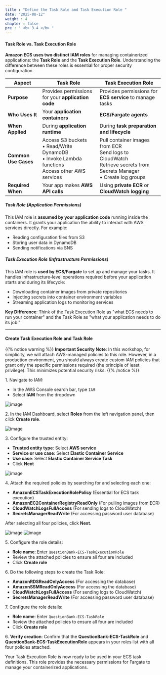 ```yaml
---
title : "Define the Task Role and Task Execution Role "
date: "2025-08-12"
weight : 4
chapter : false
pre : " <b> 3.4 </b> "
---
```


#### Task Role vs. Task Execution Role

**Amazon ECS uses two distinct IAM roles** for managing containerized applications: the **Task Role** and the **Task Execution Role**. Understanding the difference between these roles is essential for proper security configuration.

| Aspect | Task Role | Task Execution Role |
|--------|-----------|-------------------|
| **Purpose** | Provides permissions for your **application code** | Provides permissions for **ECS service** to manage tasks |
| **Who Uses It** | Your **application containers** | **ECS/Fargate agents** |
| **When Applied** | During **application runtime** | During **task preparation and lifecycle** |
| **Common Use Cases** |  Access S3 buckets<br>• Read/Write DynamoDB<br>• Invoke Lambda functions<br> Access other AWS services | Pull container images from ECR<br> Send logs to CloudWatch<br> Retrieve secrets from Secrets Manager<br>• Create log groups |
| **Required When** | Your app makes **AWS API calls** | Using **private ECR** or **CloudWatch logging** |

##### **Task Role (Application Permissions)**
This IAM role is **assumed by your application code** running inside the containers. It grants your application the ability to interact with AWS services directly. For example:
- Reading configuration files from S3
- Storing user data in DynamoDB
- Sending notifications via SNS

##### **Task Execution Role (Infrastructure Permissions)**
This IAM role is **used by ECS/Fargate** to set up and manage your tasks. It handles infrastructure-level operations required before your application starts and during its lifecycle:
- Downloading container images from private repositories
- Injecting secrets into container environment variables
- Streaming application logs to monitoring services

**Key Difference**: Think of the Task Execution Role as "what ECS needs to run your container" and the Task Role as "what your application needs to do its job."

___

#### Create Task Execution Role and Task Role

{{% notice warning %}}
**Important Security Note**: In this workshop, for simplicity, we will attach AWS-managed policies to this role. However, in a production environment, you should always create custom IAM policies that grant only the specific permissions required (the principle of least privilege). This minimizes potential security risks.
{{% /notice %}}

1\. Navigate to IAM:
   - In the AWS Console search bar, type `IAM`
   - Select **IAM** from the dropdown

![image](/images/3.4/2025-08-12_19-54-25.png)

2\. In the IAM Dashboard, select **Roles** from the left navigation panel, then click **Create role**.

![image](/images/3.4/2025-08-12_19-57-04.png)

3\. Configure the trusted entity:
   - **Trusted entity type**: Select **AWS service**
   - **Service or use case**: Select **Elastic Container Service**
   - **Use case**: Select **Elastic Container Service Task**
   - Click **Next**

![image](/images/3.4/2025-08-12_19-58-39.png)

4\. Attach the required policies by searching for and selecting each one:
   - **AmazonECSTaskExecutionRolePolicy** (Essential for ECS task execution)
   - **AmazonEC2ContainerRegistryReadOnly** (For pulling images from ECR)
   - **CloudWatchLogsFullAccess** (For sending logs to CloudWatch)
   - **SecretsManagerReadWrite** (For accessing password user database)

After selecting all four policies, click **Next**.

![image](/images/3.4/2025-08-12_20-00-44.png)
![image](/images/3.4/2025-08-12_20-01-09.png)


5\. Configure the role details:
   - **Role name**: Enter `QuestionBank-ECS-TaskExecutionRole`
   - Review the attached policies to ensure all four are included
   - Click **Create role**

6\. Do the following steps to create the Task Role:
   - **AmazonRDSReadOnlyAccess** (For accessing the database)
   - **AmazonSSMReadOnlyAccess** (For accessing the database)
   - **CloudWatchLogsFullAccess** (For sending logs to CloudWatch)
   - **SecretsManagerReadWrite** (For accessing password user database)

7\. Configure the role details:
   - **Role name**: Enter `QuestionBank-ECS-TaskRole`
   - Review the attached policies to ensure all four are included
   - Click **Create role**


6\. **Verify creation**: Confirm that the **QuestionBank-ECS-TaskRole** and **QuestionBank-ECS-TaskExecutionRole** appears in your roles list with all four policies attached.

Your Task Execution Role is now ready to be used in your ECS task definitions. This role provides the necessary permissions for Fargate to manage your containerized applications.
